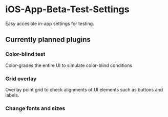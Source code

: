 iOS-App-Beta-Test-Settings
==========================

Easy accesible in-app settings for testing.

## Currently planned plugins

### Color-blind test
Color-grades the entire UI to simulate color-blind conditions

### Grid overlay
Overlay point grid to check alignments of UI elements such as buttons and labels.

### Change fonts and sizes
